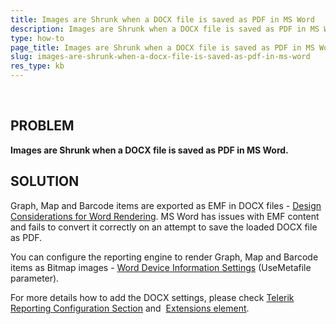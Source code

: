 ```yaml
---
title: Images are Shrunk when a DOCX file is saved as PDF in MS Word
description: Images are Shrunk when a DOCX file is saved as PDF in MS Word. Check it now!
type: how-to
page_title: Images are Shrunk when a DOCX file is saved as PDF in MS Word
slug: images-are-shrunk-when-a-docx-file-is-saved-as-pdf-in-ms-word
res_type: kb
---
```




    
## PROBLEM

**Images are Shrunk when a DOCX file is saved as PDF in MS Word.**  
  
## SOLUTION  

Graph, Map and Barcode items are exported as EMF in DOCX files - [Design Considerations for Word Rendering](http://docs.telerik.com/reporting/designing-reports-considerations-word). MS Word has issues with EMF content and fails to convert it correctly on an attempt to save the loaded DOCX file as PDF.   
  

You can configure the reporting engine to render Graph, Map and Barcode items as Bitmap images - [Word Device Information Settings](http://docs.telerik.com/reporting/device-information-settings-word) (UseMetafile parameter).  
  

For more details how to add the DOCX settings, please check [Telerik Reporting Configuration Section](http://docs.telerik.com/reporting/configuring-telerik-reporting) and  [Extensions element](http://docs.telerik.com/reporting/configuring-telerik-reporting-extensions).  
  



